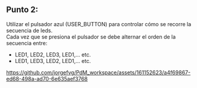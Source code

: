 ## Punto 2:
Utilizar el pulsador azul (USER_BUTTON) para controlar cómo se recorre la secuencia de leds.  
Cada vez que se presiona el pulsador se debe alternar el orden de la secuencia entre:
- LED1, LED2, LED3, LED1,... etc.
- LED1, LED3, LED2, LED1,... etc.

https://github.com/jorgefvg/PdM_workspace/assets/161152623/a4f69867-ed68-498a-ad70-6e635aef3768


